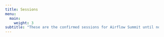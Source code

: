 ```yaml
---
title: Sessions
menu:
  main:
    weight: 3
subtitle: "These are the confirmed sessions for Airflow Summit until now."
---
```



